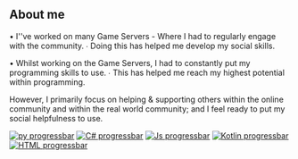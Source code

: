 ## About me

• I''ve worked on many Game Servers - Where I had to regularly engage with the community.
    ∙ Doing this has helped me develop my social skills.

• Whilst working on the Game Servers, I had to constantly put my programming skills to use.
    ∙ This has helped me reach my highest potential within programming.


However, I primarily focus on helping & supporting others within the online community and within the real world community; and I feel ready to put my social helpfulness to use.

[![py progressbar](https://readme-components.vercel.app/api?component=linearprogress&skill=python&value=85)](https://github.com/harish-sethuraman/readme-components)
[![C# progressbar](https://readme-components.vercel.app/api?component=linearprogress&skill=CSharp&value=70)](https://github.com/harish-sethuraman/readme-components)
[![Js progressbar](https://readme-components.vercel.app/api?component=linearprogress&skill=JavaScript&value=55)](https://github.com/harish-sethuraman/readme-components)
[![Kotlin progressbar](https://readme-components.vercel.app/api?component=linearprogress&skill=Kotlin&value=40)](https://github.com/harish-sethuraman/readme-components)
[![HTML progressbar](https://readme-components.vercel.app/api?component=linearprogress&skill=HTML&value=25)](https://github.com/harish-sethuraman/readme-components)
